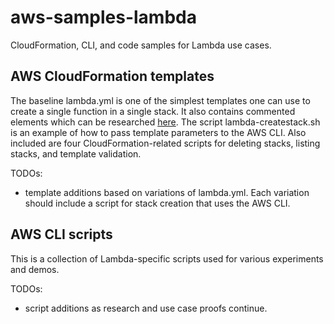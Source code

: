# aws-samples-lambda

CloudFormation, CLI, and code samples for Lambda use cases.

## AWS CloudFormation templates

The baseline lambda.yml is one of the simplest templates one can use to create a single function in a single stack. It also contains commented elements which can be researched [here](https://docs.aws.amazon.com/AWSCloudFormation/latest/UserGuide/aws-resource-lambda-function.html). The script lambda-createstack.sh is an example of how to pass template parameters to the AWS CLI. Also included are four CloudFormation-related scripts for deleting stacks, listing stacks, and template validation.

TODOs:

* template additions based on variations of lambda.yml. Each variation should include a script for stack creation that uses the AWS CLI.

## AWS CLI scripts

This is a collection of Lambda-specific scripts used for various experiments and demos.

TODOs:

* script additions as research and use case proofs continue.

